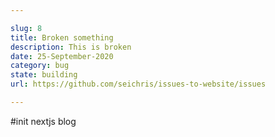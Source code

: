 ```yaml
---

slug: 8
title: Broken something
description: This is broken
date: 25-September-2020
category: bug
state: building
url: https://github.com/seichris/issues-to-website/issues

---
```


#init nextjs blog
